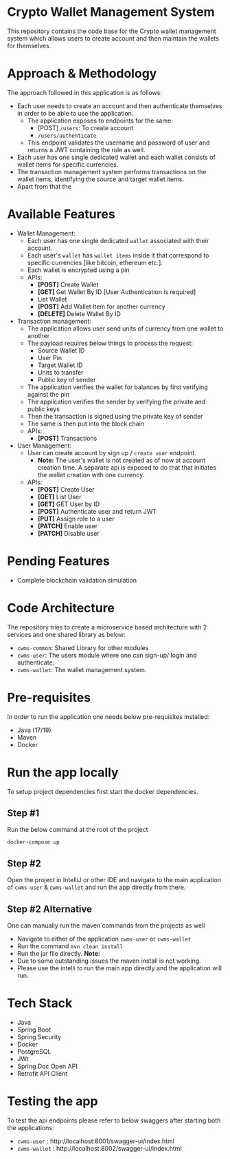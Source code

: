 # Crypto Wallet Management System
This repository contains the code base for the Crypto wallet management system which
allows users to create account and then maintain the wallets for themselves.

# Approach & Methodology
 

The approach followed in this application is as follows:
- Each user needs to create an account and then authenticate themselves in order to be able to use the application.
    - The application exposes to endpoints for the same:
        - [POST] `/users`: To create account
        - `/users/authenticate`
    - This endpoint validates the username and password of user and returns a JWT containing the role as well.
- Each user has one single dedicated wallet and each wallet consists of wallet items for specific currencies.
- The transaction management system performs transactions on the wallet items, identifying the source and target wallet items.
- Apart from that the 

# Available Features
- Wallet Management:
  - Each user has one single dedicated `wallet` associated with their account.
  - Each user's `wallet` has `wallet items` inside it that correspond to specific currencies [like bitcoin, ethereum etc.].
  - Each wallet is encrypted using a pin
  - APIs:
      - **[POST]** Create Wallet
      - **[GET]** Get Wallet By ID [User Authentication is required]
      - List Wallet
      - **[POST]** Add Wallet Item for another currency
      - **[DELETE]** Delete Wallet By ID
- Transaction management:
  - The application allows user send units of currency from one wallet to another
  - The payload requires below things to process the request:
      - Source Wallet ID
      - User Pin
      - Target Wallet ID
      - Units to transfer
      - Public key of sender
  - The application verifies the wallet for balances by first verifying against the pin
  - The application verifies the sender by verifying the private and public keys
  - Then the transaction is signed using the private key of sender
  - The same is then put into the block chain
  - APIs:
      - **[POST]** Transactions 
- User Management:
  - User can create account by sign up / `create user` endpoint.
    - **Note:** The user's wallet is not created as of now at account creation time. A separate api is exposed to do that that initiates the wallet creation with one currency.
  - APIs:
    - **[POST]** Create User
    - **[GET]** List User
    - **[GET]** GET User by ID
    - **[POST]** Authenticate user and return JWT
    - **[PUT]** Assign role to a user
    - **[PATCH]** Enable user
    - **[PATCH]** Disable user

# Pending Features
- Complete blockchain validation simulation

# Code Architecture
The repository tries to create a microservice based architecture with 2 services
and one shared library as below:
- `cwms-common`: Shared Library for other modules
- `cwms-user`: The users module where one can sign-up/ login and authenticate.
- `cwms-wallet`: The wallet management system.

# Pre-requisites
In order to run the application one needs below pre-requisites installed:
- Java (17/19)
- Maven
- Docker

# Run the app locally
To setup project dependencies first start the docker dependencies.
## Step #1
Run the below command at the root of the project 
```shell
docker-compose up
```

## Step #2
Open the project in IntelliJ or other IDE and navigate to the main 
application of `cwms-user` & `cwms-wallet` and run the app directly from there.

## Step #2 Alternative
One can manually run the maven commands from the projects as well
- Navigate to either of the application `cwms-user` or `cwms-wallet`
- Run the command `mvn clean install`
- Run the jar file directly.
**Note:**
- Due to some outstanding issues the maven install is not working.
- Please use the intelli to run the main app directly and the application will run.

# Tech Stack
- Java
- Spring Boot
- Spring Security
- Docker
- PostgreSQL
- JWt
- Spring Doc Open API
- Retrofit API Client

# Testing the app
To test the api endpoints please refer to below swaggers after starting both the applications:
- `cwms-user` : http://localhost:8001/swagger-ui/index.html
- `cwms-wallet` : http://localhost:8002/swagger-ui/index.html


